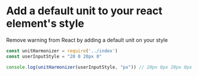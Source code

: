 # Add a default unit to your react element's style

Remove warning from React by adding a default unit on your style

```javascript
const unitHarmonizer = require('../index')
const userInputStyle = "20 0 20px 0"

console.log(unitHarmonizer(userInputStyle, "px")) // 20px 0px 20px 0px
```
